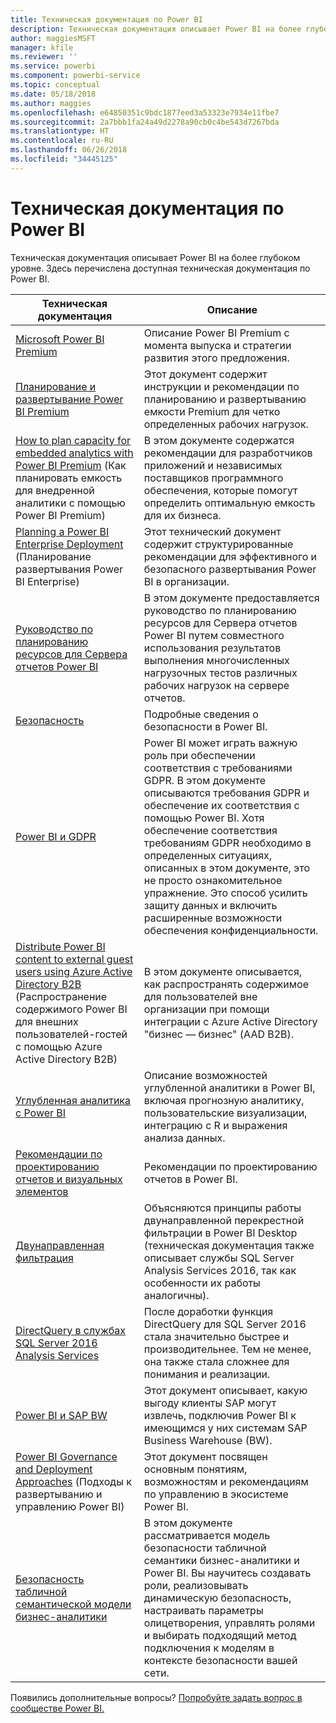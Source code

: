```yaml
---
title: Техническая документация по Power BI
description: Техническая документация описывает Power BI на более глубоком уровне.
author: maggiesMSFT
manager: kfile
ms.reviewer: ''
ms.service: powerbi
ms.component: powerbi-service
ms.topic: conceptual
ms.date: 05/18/2018
ms.author: maggies
ms.openlocfilehash: e64850351c9bdc1877eed3a53323e7934e11fbe7
ms.sourcegitcommit: 2a7bbb1fa24a49d2278a90cb0c4be543d7267bda
ms.translationtype: HT
ms.contentlocale: ru-RU
ms.lasthandoff: 06/26/2018
ms.locfileid: "34445125"
---
```

# <a name="whitepapers-for-power-bi"></a>Техническая документация по Power BI

Техническая документация описывает Power BI на более глубоком уровне. Здесь перечислена доступная техническая документация по Power BI.

| Техническая документация | Описание |
| --- | --- |
| [Microsoft Power BI Premium](https://aka.ms/pbipremiumwhitepaper) |Описание Power BI Premium с момента выпуска и стратегии развития этого предложения. |
| [Планирование и развертывание Power BI Premium](https://aka.ms/Premium-Capacity-Planning-Deployment)| Этот документ содержит инструкции и рекомендации по планированию и развертыванию емкости Premium для четко определенных рабочих нагрузок.|
| [How to plan capacity for embedded analytics with Power BI Premium](https://aka.ms/pbiewhitepaper) (Как планировать емкость для внедренной аналитики с помощью Power BI Premium) |В этом документе содержатся рекомендации для разработчиков приложений и независимых поставщиков программного обеспечения, которые помогут определить оптимальную емкость для их бизнеса. |
| [Planning a Power BI Enterprise Deployment](https://aka.ms/pbienterprisedeploy) (Планирование развертывания Power BI Enterprise) |Этот технический документ содержит структурированные рекомендации для эффективного и безопасного развертывания Power BI в организации. |
| [Руководство по планированию ресурсов для Сервера отчетов Power BI](report-server/capacity-planning.md) |В этом документе предоставляется руководство по планированию ресурсов для Сервера отчетов Power BI путем совместного использования результатов выполнения многочисленных нагрузочных тестов различных рабочих нагрузок на сервере отчетов. |
| [Безопасность](service-admin-power-bi-security.md) |Подробные сведения о безопасности в Power BI. |
| [Power BI и GDPR](https://aka.ms/power-bi-gdpr-whitepaper)| Power BI может играть важную роль при обеспечении соответствия с требованиями GDPR. В этом документе описываются требования GDPR и обеспечение их соответствия с помощью Power BI. Хотя обеспечение соответствия требованиям GDPR необходимо в определенных ситуациях, описанных в этом документе, это не просто ознакомительное упражнение. Это способ усилить защиту данных и включить расширенные возможности обеспечения конфиденциальности.|
| [Distribute Power BI content to external guest users using Azure Active Directory B2B](https://aka.ms/powerbi-b2b-whitepaper) (Распространение содержимого Power BI для внешних пользователей-гостей с помощью Azure Active Directory B2B)|В этом документе описывается, как распространять содержимое для пользователей вне организации при помощи интеграции с Azure Active Directory "бизнес — бизнес" (AAD B2B).|
| [Углубленная аналитика с Power BI](https://info.microsoft.com/advanced-analytics-with-power-bi.html?Is=Website) |Описание возможностей углубленной аналитики в Power BI, включая прогнозную аналитику, пользовательские визуализации, интеграцию с R и выражения анализа данных. |
| [Рекомендации по проектированию отчетов и визуальных элементов](power-bi-visualization-best-practices.md) |Рекомендации по проектированию отчетов в Power BI. |
| [Двунаправленная фильтрация](desktop-bidirectional-filtering.md) |Объясняются принципы работы двунаправленной перекрестной фильтрации в Power BI Desktop (техническая документация также описывает службы SQL Server Analysis Services 2016, так как особенности их работы аналогичны). |
| [DirectQuery в службах SQL Server 2016 Analysis Services](https://blogs.msdn.microsoft.com/analysisservices/2017/04/06/directquery-in-sql-server-2016-analysis-services-whitepaper/) |После доработки функция DirectQuery для SQL Server 2016 стала значительно быстрее и производительнее. Тем не менее, она также стала сложнее для понимания и реализации. |
| [Power BI и SAP BW](https://aka.ms/powerbiandsapbw)| Этот документ описывает, какую выгоду клиенты SAP могут извлечь, подключив Power BI к имеющимся у них системам SAP Business Warehouse (BW).|
| [Power BI Governance and Deployment Approaches](http://go.microsoft.com/fwlink/?LinkId=785915&clcid=0x409) (Подходы к развертыванию и управлению Power BI) | Этот документ посвящен основным понятиям, возможностям и рекомендациям по управлению в экосистеме Power BI. |
| [Безопасность табличной семантической модели бизнес-аналитики](http://download.microsoft.com/download/D/2/0/D20E1C5F-72EA-4505-9F26-FEF9550EFD44/Securing%20the%20Tabular%20BI%20Semantic%20Model.docx) |В этом документе рассматривается модель безопасности табличной семантики бизнес-аналитики и Power BI. Вы научитесь создавать роли, реализовывать динамическую безопасность, настраивать параметры олицетворения, управлять ролями и выбирать подходящий метод подключения к моделям в контексте безопасности вашей сети. |

Появились дополнительные вопросы? [Попробуйте задать вопрос в сообществе Power BI.](http://community.powerbi.com/)
